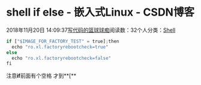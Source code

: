 
# shell if else - 嵌入式Linux - CSDN博客

2018年11月20日 14:09:37[写代码的篮球球痴](https://me.csdn.net/weiqifa0)阅读数：32个人分类：[Shell																](https://blog.csdn.net/weiqifa0/article/category/2102961)



```python
if ["$IMAGE_FOR_FACTORY_TEST" = true];then                                                     
  echo "ro.xl.factoryrebootcheck=true"
else
  echo "ro.xl.factoryrebootcheck=false"
fi
```
注意**if**前面有个空格 才到**[**

